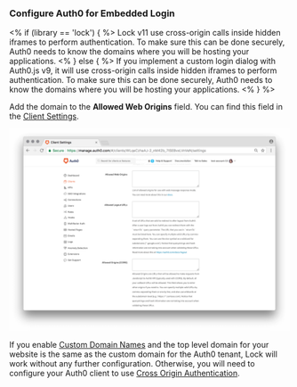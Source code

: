 ### Configure Auth0 for Embedded Login

<% if (library == 'lock') { %>
Lock v11 use cross-origin calls inside hidden iframes to perform authentication. To make sure this can be done securely, Auth0 needs to know the domains where you will be hosting your applications.
<% } else { %>
If you implement a custom login dialog with Auth0.js v9, it will use cross-origin calls inside hidden iframes to perform authentication. To make sure this can be done securely, Auth0 needs to know the domains where you will be hosting your applications.
<% } %>

Add the domain to the **Allowed Web Origins** field. You can find this field in the [Client Settings](${manage_url}/#/clients/${account.clientId}/settings). 

![Allowed Web Origins](/media/articles/libraries/lock/allowed-origins.png)

If you enable [Custom Domain Names](/custom-domains) and the top level domain for your website is the same as the custom domain for the Auth0 tenant, Lock will work without any further configuration. Otherwise, you will need to configure your Auth0 client to use [Cross Origin Authentication](/cross-origin-authentication). 

